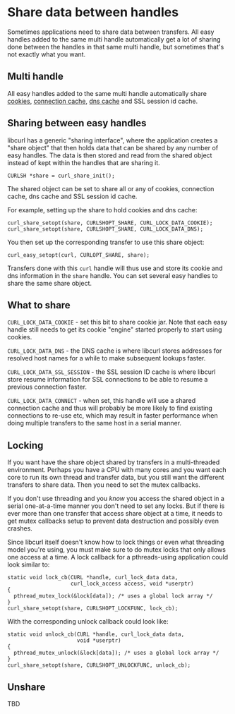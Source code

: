 # Share data between handles

Sometimes applications need to share data between transfers. All easy handles
added to the same multi handle automatically get a lot of sharing done between
the handles in that same multi handle, but sometimes that's not exactly what
you want.

## Multi handle

All easy handles added to the same multi handle automatically share
[cookies](libcurl-http-cookies.md), [connection
cache](libcurl-connectionreuse), [dns cache](libcurl-names.md) and SSL
session id cache.

## Sharing between easy handles

libcurl has a generic "sharing interface", where the application creates a
"share object" that then holds data that can be shared by any number of easy
handles. The data is then stored and read from the shared object instead of
kept within the handles that are sharing it.

    CURLSH *share = curl_share_init();

The shared object can be set to share all or any of cookies, connection cache,
dns cache and SSL session id cache.

For example, setting up the share to hold cookies and dns cache:

    curl_share_setopt(share, CURLSHOPT_SHARE, CURL_LOCK_DATA_COOKIE);
    curl_share_setopt(share, CURLSHOPT_SHARE, CURL_LOCK_DATA_DNS);

You then set up the corresponding transfer to use this share object:

    curl_easy_setopt(curl, CURLOPT_SHARE, share);

Transfers done with this `curl` handle will thus use and store its cookie and
dns information in the `share` handle. You can set several easy handles to
share the same share object.

## What to share

`CURL_LOCK_DATA_COOKIE` - set this bit to share cookie jar. Note that each
easy handle still needs to get its cookie "engine" started properly to start
using cookies.

`CURL_LOCK_DATA_DNS` - the DNS cache is where libcurl stores addresses for
resolved host names for a while to make subsequent lookups faster.

`CURL_LOCK_DATA_SSL_SESSION` - the SSL session ID cache is where libcurl store
resume information for SSL connections to be able to resume a previous
connection faster.

`CURL_LOCK_DATA_CONNECT` - when set, this handle will use a shared connection
cache and thus will probably be more likely to find existing connections to
re-use etc, which may result in faster performance when doing multiple
transfers to the same host in a serial manner.

## Locking

If you want have the share object shared by transfers in a multi-threaded
environment. Perhaps you have a CPU with many cores and you want each core to
run its own thread and transfer data, but you still want the different
transfers to share data. Then you need to set the mutex callbacks.

If you don't use threading and you *know* you access the shared object in a
serial one-at-a-time manner you don't need to set any locks. But if there is
ever more than one transfer that access share object at a time, it needs to
get mutex callbacks setup to prevent data destruction and possibly even
crashes.

Since libcurl itself doesn't know how to lock things or even what threading
model you're using, you must make sure to do mutex locks that only allows one
access at a time. A lock callback for a pthreads-using application could look
similar to:

    static void lock_cb(CURL *handle, curl_lock_data data,
                        curl_lock_access access, void *userptr)
    {
      pthread_mutex_lock(&lock[data]); /* uses a global lock array */
    }
    curl_share_setopt(share, CURLSHOPT_LOCKFUNC, lock_cb);

With the corresponding unlock callback could look like:

    static void unlock_cb(CURL *handle, curl_lock_data data,
                          void *userptr)
    {
      pthread_mutex_unlock(&lock[data]); /* uses a global lock array */
    }
    curl_share_setopt(share, CURLSHOPT_UNLOCKFUNC, unlock_cb);

## Unshare

TBD
